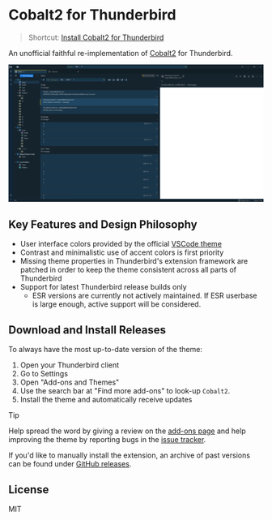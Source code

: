 # Cobalt2 for Thunderbird

> Shortcut:
> [Install Cobalt2 for Thunderbird](#download-and-install-releases)

An unofficial faithful re-implementation of [Cobalt2](https://github.com/wesbos/cobalt2-vscode) for Thunderbird.

[![Preview screenshot of the Thunderbird theme Cobalt2](https://github.com/Pogodaanton/cobalt2-thunderbird/blob/main/.github/cobalt2-thunderbird_example.png?raw=true)](#download-and-install-releases)

## Key Features and Design Philosophy

- User interface colors provided by the official [VSCode theme](https://github.com/wesbos/cobalt2-vscode)
- Contrast and minimalistic use of accent colors is first priority
- Missing theme properties in Thunderbird's extension framework are patched in order to keep the theme consistent across all parts of Thunderbird
- Support for latest Thunderbird release builds only
	- ESR versions are currently not actively maintained. If ESR userbase is large enough, active support will be considered.

## Download and Install Releases

To always have the most up-to-date version of the theme:

1. Open your Thunderbird client
2. Go to Settings
3. Open "Add-ons and Themes"
4. Use the search bar at "Find more add-ons" to look-up `Cobalt2`.
5. Install the theme and automatically receive updates

> [!TIP]
> Help spread the word by giving a review on the [add-ons page](https://addons.thunderbird.net/en-US/thunderbird/addon/cobalt2/) and help improving the theme by reporting bugs in the [issue tracker](https://github.com/Pogodaanton/cobalt2-thunderbird/issues).

If you'd like to manually install the extension, an archive of past versions can be found under [GitHub releases](https://github.com/Pogodaanton/cobalt2-thunderbird/releases).

## License

MIT
